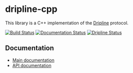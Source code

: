 # dripline-cpp

This library is a C++ implementation of the [Dripline](http://www.project8.org/dripline) protocol. 

[![Build Status](https://travis-ci.com/driplineorg/dripline-cpp.svg?branch=develop_dl3)](https://travis-ci.com/driplineorg/dripline-cpp)
[![Documentation Status](https://readthedocs.org/projects/dripline-cpp/badge/?version=stable)](http://dripline-cpp.readthedocs.io/en/stable/?badge=stable)
[![Dripline Status](https://img.shields.io/badge/dripline-3.x.x-blue.svg)](https://img.shields.io/badge/dripline-3.x.x-blue.svg)

## Documentation

* [Main documentation](http://www.project8.org/dripline-cpp)
* [API documentation](http://dripline-cpp.readthedocs.io/en/stable/_static/index.html)
